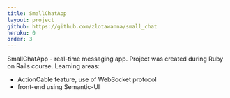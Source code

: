 ```yaml
---
title: SmallChatApp
layout: project
github: https://github.com/zlotawanna/small_chat
heroku: 0
order: 3
---
```

SmallChatApp - real-time messaging app. Project was created during Ruby on Rails course.
Learning areas:
- ActionCable feature, use of WebSocket protocol
- front-end using Semantic-UI

